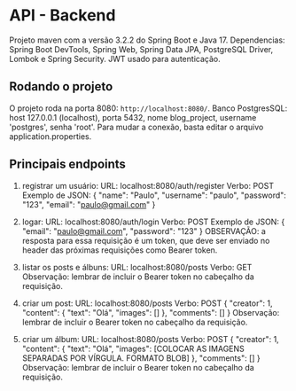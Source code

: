 # API - Backend

Projeto maven com a versão 3.2.2 do Spring Boot e Java 17. Dependencias: Spring Boot DevTools, Spring Web, Spring Data JPA, PostgreSQL Driver, Lombok e Spring Security. JWT usado para autenticação.

## Rodando o projeto

O projeto roda na porta 8080: `http://localhost:8080/`. Banco PostgresSQL: host 127.0.0.1 (localhost), porta 5432, nome blog_project, username 'postgres', senha 'root'. Para mudar a conexão, basta editar o arquivo application.properties.

## Principais endpoints

1) registrar um usuário:
URL: localhost:8080/auth/register
Verbo: POST
Exemplo de JSON:
{
  "name": "Paulo",
  "username": "paulo",
  "password": "123",
  "email": "paulo@gmail.com"
}

2) logar:
URL: localhost:8080/auth/login
Verbo: POST
Exemplo de JSON:
{
  "email": "paulo@gmail.com",
  "password": "123"
}
OBSERVAÇÃO: a resposta para essa requisição é um token, que deve ser enviado no header das próximas requisições como Bearer token.

3) listar os posts e álbuns:
URL: localhost:8080/posts
Verbo: GET
Observação: lembrar de incluir o Bearer token no cabeçalho da requisição.

4) criar um post:
URL: localhost:8080/posts
Verbo: POST
{
  "creator": 1,
  "content": {
    "text": "Olá",
    "images": []
  },
  "comments": []
}
Observação: lembrar de incluir o Bearer token no cabeçalho da requisição.

5) criar um álbum:
URL: localhost:8080/posts
Verbo: POST
{
  "creator": 1,
  "content": {
    "text": "Olá",
    "images": [COLOCAR AS IMAGENS SEPARADAS POR VÍRGULA. FORMATO BLOB]
  },
  "comments": []
}
Observação: lembrar de incluir o Bearer token no cabeçalho da requisição.
